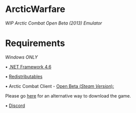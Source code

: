 # ArcticWarfare
_WIP Arctic Combat Open Beta (2013) Emulator_




# Requirements


*Windows ONLY*

• <a href="https://www.microsoft.com/en-US/download/details.aspx?id=48137">.NET Framework 4.6</a>

• <a href="https://dotnet.microsoft.com/download">Redistributables</a>

• Arctic Combat Client - <a href="https://steamdb.info/app/212370/">Open Beta (*Steam Version*):</a> 

Please go <a href="https://github.com/xxxyouth/ArcticWarfare/wiki">here</a> for an alternative way to download the game.                     








• <a href="https://discord.gg/7CKEY9M">Discord</a>
